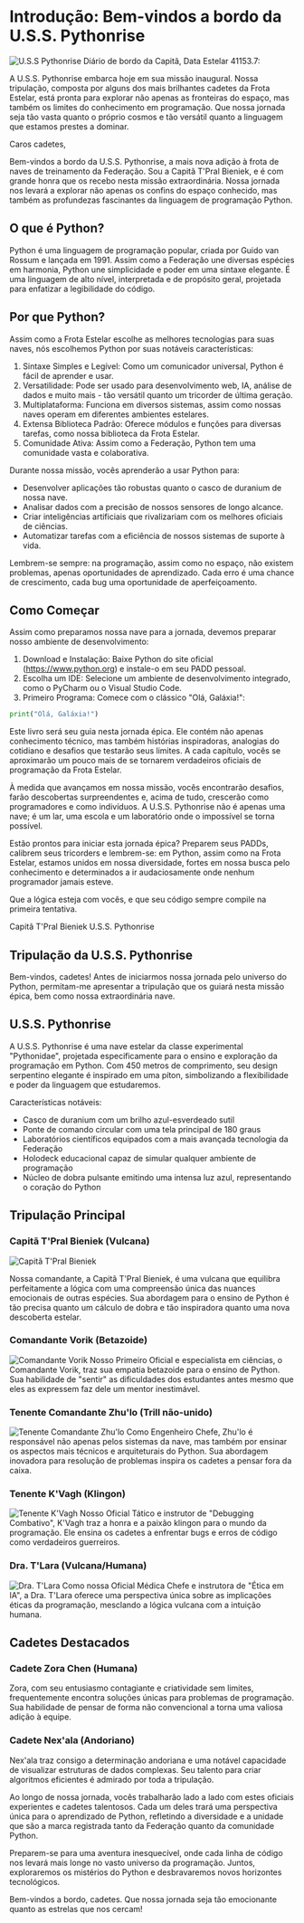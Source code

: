 # Introdução: Bem-vindos a bordo da U.S.S. Pythonrise

![U.S.S Pythonrise](<images/uss_pythonrise/uss_pythonrise%20(15).jpg>)
Diário de bordo da Capitã, Data Estelar 41153.7:

A U.S.S. Pythonrise embarca hoje em sua missão inaugural. Nossa tripulação, composta por alguns dos mais brilhantes cadetes da Frota Estelar, está pronta para explorar não apenas as fronteiras do espaço, mas também os limites do conhecimento em programação. Que nossa jornada seja tão vasta quanto o próprio cosmos e tão versátil quanto a linguagem que estamos prestes a dominar.

Caros cadetes,

Bem-vindos a bordo da U.S.S. Pythonrise, a mais nova adição à frota de naves de treinamento da Federação. Sou a Capitã T'Pral Bieniek, e é com grande honra que os recebo nesta missão extraordinária. Nossa jornada nos levará a explorar não apenas os confins do espaço conhecido, mas também as profundezas fascinantes da linguagem de programação Python.

## O que é Python?

Python é uma linguagem de programação popular, criada por Guido van Rossum e lançada em 1991. Assim como a Federação une diversas espécies em harmonia, Python une simplicidade e poder em uma sintaxe elegante. É uma linguagem de alto nível, interpretada e de propósito geral, projetada para enfatizar a legibilidade do código.

## Por que Python?

Assim como a Frota Estelar escolhe as melhores tecnologias para suas naves, nós escolhemos Python por suas notáveis características:

1. Sintaxe Simples e Legível: Como um comunicador universal, Python é fácil de aprender e usar.
2. Versatilidade: Pode ser usado para desenvolvimento web, IA, análise de dados e muito mais - tão versátil quanto um tricorder de última geração.
3. Multiplataforma: Funciona em diversos sistemas, assim como nossas naves operam em diferentes ambientes estelares.
4. Extensa Biblioteca Padrão: Oferece módulos e funções para diversas tarefas, como nossa biblioteca da Frota Estelar.
5. Comunidade Ativa: Assim como a Federação, Python tem uma comunidade vasta e colaborativa.

Durante nossa missão, vocês aprenderão a usar Python para:

- Desenvolver aplicações tão robustas quanto o casco de duranium de nossa nave.
- Analisar dados com a precisão de nossos sensores de longo alcance.
- Criar inteligências artificiais que rivalizariam com os melhores oficiais de ciências.
- Automatizar tarefas com a eficiência de nossos sistemas de suporte à vida.

Lembrem-se sempre: na programação, assim como no espaço, não existem problemas, apenas oportunidades de aprendizado. Cada erro é uma chance de crescimento, cada bug uma oportunidade de aperfeiçoamento.

## Como Começar

Assim como preparamos nossa nave para a jornada, devemos preparar nosso ambiente de desenvolvimento:

1. Download e Instalação: Baixe Python do site oficial (https://www.python.org) e instale-o em seu PADD pessoal.
2. Escolha um IDE: Selecione um ambiente de desenvolvimento integrado, como o PyCharm ou o Visual Studio Code.
3. Primeiro Programa: Comece com o clássico "Olá, Galáxia!":

```python
print("Olá, Galáxia!")
```

Este livro será seu guia nesta jornada épica. Ele contém não apenas conhecimento técnico, mas também histórias inspiradoras, analogias do cotidiano e desafios que testarão seus limites. A cada capítulo, vocês se aproximarão um pouco mais de se tornarem verdadeiros oficiais de programação da Frota Estelar.

À medida que avançamos em nossa missão, vocês encontrarão desafios, farão descobertas surpreendentes e, acima de tudo, crescerão como programadores e como indivíduos. A U.S.S. Pythonrise não é apenas uma nave; é um lar, uma escola e um laboratório onde o impossível se torna possível.

Estão prontos para iniciar esta jornada épica? Preparem seus PADDs, calibrem seus tricorders e lembrem-se: em Python, assim como na Frota Estelar, estamos unidos em nossa diversidade, fortes em nossa busca pelo conhecimento e determinados a ir audaciosamente onde nenhum programador jamais esteve.

Que a lógica esteja com vocês, e que seu código sempre compile na primeira tentativa.

Capitã T'Pral Bieniek
U.S.S. Pythonrise

## Tripulação da U.S.S. Pythonrise

Bem-vindos, cadetes! Antes de iniciarmos nossa jornada pelo universo do Python, permitam-me apresentar a tripulação que os guiará nesta missão épica, bem como nossa extraordinária nave.

## U.S.S. Pythonrise

A U.S.S. Pythonrise é uma nave estelar da classe experimental "Pythonidae", projetada especificamente para o ensino e exploração da programação em Python. Com 450 metros de comprimento, seu design serpentino elegante é inspirado em uma píton, simbolizando a flexibilidade e poder da linguagem que estudaremos.

Características notáveis:

- Casco de duranium com um brilho azul-esverdeado sutil
- Ponte de comando circular com uma tela principal de 180 graus
- Laboratórios científicos equipados com a mais avançada tecnologia da Federação
- Holodeck educacional capaz de simular qualquer ambiente de programação
- Núcleo de dobra pulsante emitindo uma intensa luz azul, representando o coração do Python

## Tripulação Principal

### Capitã T'Pral Bieniek (Vulcana)

![Capitã T'Pral Bieniek](<images/capita_tpral/capita_tpral%20(9).jpg>)

Nossa comandante, a Capitã T'Pral Bieniek, é uma vulcana que equilibra perfeitamente a lógica com uma compreensão única das nuances emocionais de outras espécies. Sua abordagem para o ensino de Python é tão precisa quanto um cálculo de dobra e tão inspiradora quanto uma nova descoberta estelar.

### Comandante Vorik (Betazoide)

![Comandante Vorik](<images/vorik/vorik%20(4).jpg>)
Nosso Primeiro Oficial e especialista em ciências, o Comandante Vorik, traz sua empatia betazoide para o ensino de Python. Sua habilidade de "sentir" as dificuldades dos estudantes antes mesmo que eles as expressem faz dele um mentor inestimável.

### Tenente Comandante Zhu'lo (Trill não-unido)

![Tenente Comandante Zhu'lo](<images/engenheiro_chefe_zhulo/engenheiro_zhulo%20(7).jpg>)
Como Engenheiro Chefe, Zhu'lo é responsável não apenas pelos sistemas da nave, mas também por ensinar os aspectos mais técnicos e arquiteturais do Python. Sua abordagem inovadora para resolução de problemas inspira os cadetes a pensar fora da caixa.

### Tenente K'Vagh (Klingon)

![Tenente K'Vagh](<images/tenente_kvagh/tenente_kvagh%20(11).jpg>)
Nosso Oficial Tático e instrutor de "Debugging Combativo", K'Vagh traz a honra e a paixão klingon para o mundo da programação. Ele ensina os cadetes a enfrentar bugs e erros de código como verdadeiros guerreiros.

### Dra. T'Lara (Vulcana/Humana)

![Dra. T'Lara](<images/dra_tlara/dra_tlara%20(7).jpg>)
Como nossa Oficial Médica Chefe e instrutora de "Ética em IA", a Dra. T'Lara oferece uma perspectiva única sobre as implicações éticas da programação, mesclando a lógica vulcana com a intuição humana.

## Cadetes Destacados

### Cadete Zora Chen (Humana)

Zora, com seu entusiasmo contagiante e criatividade sem limites, frequentemente encontra soluções únicas para problemas de programação. Sua habilidade de pensar de forma não convencional a torna uma valiosa adição à equipe.

### Cadete Nex'ala (Andoriano)

Nex'ala traz consigo a determinação andoriana e uma notável capacidade de visualizar estruturas de dados complexas. Seu talento para criar algoritmos eficientes é admirado por toda a tripulação.

Ao longo de nossa jornada, vocês trabalharão lado a lado com estes oficiais experientes e cadetes talentosos. Cada um deles trará uma perspectiva única para o aprendizado de Python, refletindo a diversidade e a unidade que são a marca registrada tanto da Federação quanto da comunidade Python.

Preparem-se para uma aventura inesquecível, onde cada linha de código nos levará mais longe no vasto universo da programação. Juntos, exploraremos os mistérios do Python e desbravaremos novos horizontes tecnológicos.

Bem-vindos a bordo, cadetes. Que nossa jornada seja tão emocionante quanto as estrelas que nos cercam!
